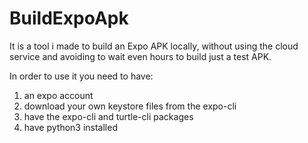 # BuildExpoApk

It is a tool i made to build an Expo APK locally, without using the cloud service and avoiding to wait even hours to build just a test APK.

In order to use it you need to have:
  1) an expo account 
  2) download your own keystore files from the expo-cli
  3) have the expo-cli and turtle-cli packages
  4) have python3 installed
